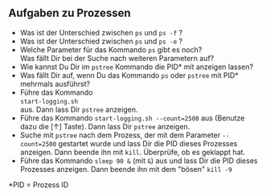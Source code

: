 ## Aufgaben zu Prozessen

- Was ist der Unterschied zwischen `ps` und `ps -f` ?
- Was ist der Unterschied zwischen `ps` und `ps -e` ?
- Welche Parameter für das Kommando `ps` gibt es noch?<br/>
  Was fällt Dir bei der Suche nach weiteren Parametern auf?
- Wie kannst Du Dir im `pstree` Kommando die PID* mit anzeigen lassen?
- Was fällt Dir auf, wenn Du das Kommando `ps` oder `pstree` mit PID* mehrmals ausführst?
- Führe das Kommando<br/>
  `start-logging.sh`<br/>
  aus. Dann lass Dir `pstree` anzeigen.
- Führe das Kommando `start-logging.sh --count=2500` aus (Benutze dazu die [&uparrow;] Taste). Dann lass Dir `pstree` anzeigen.
- Suche mit `pstree` nach dem Prozess, der mit dem Parameter `--count=2500` gestartet wurde und lass Dir die PID dieses Prozesses anzeigen. Dann beende ihn mit `kill`. Überprüfe, ob es geklappt hat.
- Führe das Kommando `sleep 90 &` (mit `&`) aus und lass Dir die PID dieses Prozesses anzeigen. Dann beende ihn mit dem "bösen" `kill -9`

*PID = Prozess ID <!-- .element class="ta-right" -->
